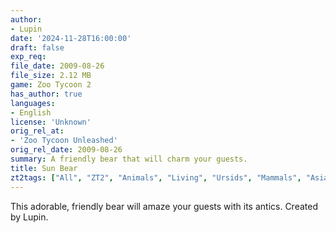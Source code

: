 ```yaml
---
author:
- Lupin
date: '2024-11-28T16:00:00'
draft: false
exp_req:
file_date: 2009-08-26
file_size: 2.12 MB
game: Zoo Tycoon 2
has_author: true
languages:
- English
license: 'Unknown'
orig_rel_at:
- 'Zoo Tycoon Unleashed'
orig_rel_date: 2009-08-26
summary: A friendly bear that will charm your guests.
title: Sun Bear
zt2tags: ["All", "ZT2", "Animals", "Living", "Ursids", "Mammals", "Asia"]
---
```

This adorable, friendly bear will amaze your guests with its antics. Created by Lupin.
